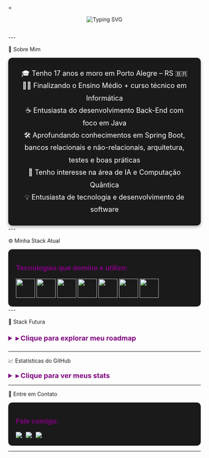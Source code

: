 <<!-- CABEÇALHO ANIMADO --><div align="center" style="margin-bottom: 30px;">
  <img src="https://readme-typing-svg.demolab.com?font=Fira+Code&weight=500&duration=2500&pause=1000&color=800080&background=1A1A1A&center=true&vCenter=true&width=500&lines=Back-End+Java+Enthusiast;Hello%2C+I'm+Gabriel+Dias;Always+Striving+for+Growth;Passionate+About+Technology" alt="Typing SVG" />
</div>
---

🌌 Sobre Mim

<div style="background-color: #1a1a1a; border-radius: 10px; padding: 25px; color: #FFFFFF; text-align: center; margin: 0 auto; max-width: 800px; box-shadow: 0 4px 8px rgba(0, 0, 0, 0.3);">
  <ul style="list-style-type: none; font-size: 18px; line-height: 1.8; padding: 0; margin: 0;">
    <li>🎓 Tenho 17 anos e moro em Porto Alegre – RS 🇧🇷</li>
    <li>🧑‍💻 Finalizando o Ensino Médio + curso técnico em Informática</li>
    <li>☕ Entusiasta do desenvolvimento Back-End com foco em Java</li>
    <li>🛠️ Aprofundando conhecimentos em Spring Boot, bancos relacionais e não-relacionais, arquitetura, testes e boas práticas</li>
    <li>🤖 Tenho interesse na área de IA e Computação Quântica</li>
    <li>💡 Entusiasta de tecnologia e desenvolvimento de software</li>
  </ul>
</div>
---

⚙️ Minha Stack Atual

<div style="background-color: #1a1a1a; border-radius: 10px; padding: 20px;">  
  <p style="color: #800080; font-size: 18px; font-weight: bold;">Tecnologias que domino e utilizo:</p>  
  <div align="left">  
    <a href="https://www.java.com"><img src="https://cdn.jsdelivr.net/gh/devicons/devicon/icons/java/java-original.svg" width="50" title="Java" /></a>  
    <a href="https://spring.io/"><img src="https://cdn.jsdelivr.net/gh/devicons/devicon/icons/spring/spring-original.svg" width="50" title="Spring Boot" /></a>  
    <a href="https://www.mysql.com/"><img src="https://cdn.jsdelivr.net/gh/devicons/devicon/icons/mysql/mysql-original.svg" width="50" title="MySQL" /></a>  
    <a href="https://www.mongodb.com/"><img src="https://cdn.jsdelivr.net/gh/devicons/devicon/icons/mongodb/mongodb-original.svg" width="50" title="MongoDB" /></a>  
    <a href="https://redis.io/"><img src="https://cdn.jsdelivr.net/gh/devicons/devicon/icons/redis/redis-original.svg" width="50" title="Redis" /></a>  
    <a href="https://www.postman.com/"><img src="https://cdn.jsdelivr.net/gh/devicons/devicon/icons/postman/postman-original.svg" width="50" title="Postman" /></a>  
    <a href="https://git-scm.com/"><img src="https://cdn.jsdelivr.net/gh/devicons/devicon/icons/git/git-original.svg" width="50" title="Git" /></a>  
  </div>  
</div>  
---

🌠 Stack Futura

<details>  
  <summary style="color: #800080; font-size: 18px; font-weight: bold; padding: 10px 0;">▸ Clique para explorar meu roadmap</summary>  
  <div style="background-color: #1a1a1a; border-radius: 10px; padding: 20px; margin-top: 10px;">  
    <h3 style="color: #800080; margin-bottom: 15px;">🔬 Inteligência Artificial & Data Science</h3>  
    <div align="left" style="display: flex; gap: 15px; flex-wrap: wrap;">  
      <a href="https://www.python.org/"><img src="https://cdn.jsdelivr.net/gh/devicons/devicon/icons/python/python-original.svg" width="50" title="Python" /></a>  
      <a href="https://www.tensorflow.org/"><img src="https://cdn.jsdelivr.net/gh/devicons/devicon/icons/tensorflow/tensorflow-original.svg" width="50" title="TensorFlow" /></a>  
      <a href="https://pytorch.org/"><img src="https://cdn.jsdelivr.net/gh/devicons/devicon/icons/pytorch/pytorch-original.svg" width="50" title="PyTorch" /></a>  
      <a href="https://numpy.org/"><img src="https://cdn.jsdelivr.net/gh/devicons/devicon/icons/numpy/numpy-original.svg" width="50" title="NumPy" /></a>  
      <a href="https://pandas.pydata.org/"><img src="https://cdn.jsdelivr.net/gh/devicons/devicon/icons/pandas/pandas-original.svg" width="50" title="Pandas" /></a>  
      <a href="https://scikit-learn.org/"><img src="https://cdn.jsdelivr.net/gh/devicons/devicon/icons/scikitlearn/scikitlearn-original.svg" width="50" title="Scikit-Learn" /></a>  
      <a href="https://jupyter.org/"><img src="https://cdn.jsdelivr.net/gh/devicons/devicon/icons/jupyter/jupyter-original.svg" width="50" title="Jupyter" /></a>  
    </div>  
    <h3 style="color: #800080; margin-top: 30px; margin-bottom: 15px;">☕ Back-End Java Avançado</h3>  
    <div align="left" style="display: flex; gap: 15px; flex-wrap: wrap;">  
      <a href="https://quarkus.io/"><img src="https://cdn.jsdelivr.net/gh/devicons/devicon/icons/quarkus/quarkus-original.svg" width="50" title="Quarkus" /></a>  
      <a href="https://maven.apache.org/"><img src="https://cdn.jsdelivr.net/gh/devicons/devicon/icons/maven/maven-original.svg" width="50" title="Maven" /></a>  
      <a href="https://www.docker.com/"><img src="https://cdn.jsdelivr.net/gh/devicons/devicon/icons/docker/docker-original.svg" width="50" title="Docker" /></a>  
      <a href="https://kubernetes.io/"><img src="https://cdn.jsdelivr.net/gh/devicons/devicon/icons/kubernetes/kubernetes-plain.svg" width="50" title="Kubernetes" /></a>  
      <a href="https://graphql.org/"><img src="https://cdn.jsdelivr.net/gh/devicons/devicon/icons/graphql/graphql-plain.svg" width="50" title="GraphQL" /></a>  
      <a href="https://www.rabbitmq.com/"><img src="https://cdn.jsdelivr.net/gh/devicons/devicon/icons/rabbitmq/rabbitmq-original.svg" width="50" title="RabbitMQ" /></a>  
      <a href="https://hibernate.org/"><img src="https://cdn.jsdelivr.net/gh/devicons/devicon/icons/hibernate/hibernate-original.svg" width="50" title="Hibernate" /></a>  
    </div>  
  </div>  
</details>  

---

📈 Estatísticas do GitHub

<details>  
  <summary style="color: #800080; font-size: 18px; font-weight: bold;">▸ Clique para ver meus stats</summary>  
  <div align="center" style="margin-top: 10px;">  
    <img src="https://github-readme-stats.vercel.app/api?username=b1elzz&show_icons=true&theme=radical&count_private=true&hide_border=true&bg_color=1a1a1a&title_color=800080&icon_color=800080" height="150" />  
    <img src="https://github-readme-stats.vercel.app/api/top-langs?username=b1elzz&layout=compact&langs_count=6&theme=radical&hide_border=true&bg_color=1a1a1a&title_color=800080&icon_color=800080" height="150" />  
  </div>  
</details>  

---

📡 Entre em Contato

<div style="background-color: #1a1a1a; border-radius: 10px; padding: 20px;">  
  <p style="color: #800080; font-size: 18px; font-weight: bold;">Fale comigo:</p>  
  <div align="left" style="display: flex; gap: 10px; flex-wrap: wrap;">  
    <a href="https://www.linkedin.com/in/gabrielmontrdias/" target="_blank">  
      <img src="https://img.shields.io/badge/LinkedIn-000000?style=for-the-badge&logo=linkedin&logoColor=800080" />  
    </a>  
    <a href="mailto:gabriel050monteiro@gmail.com" target="_blank">  
      <img src="https://img.shields.io/badge/Gmail-000000?style=for-the-badge&logo=gmail&logoColor=800080" />  
    </a>  
    <a href="https://discordapp.com/users/833365400971509780" target="_blank">  
      <img src="https://img.shields.io/badge/Discord-000000?style=for-the-badge&logo=discord&logoColor=800080" />  
    </a>  
  </div>  
</div> 
 
---


